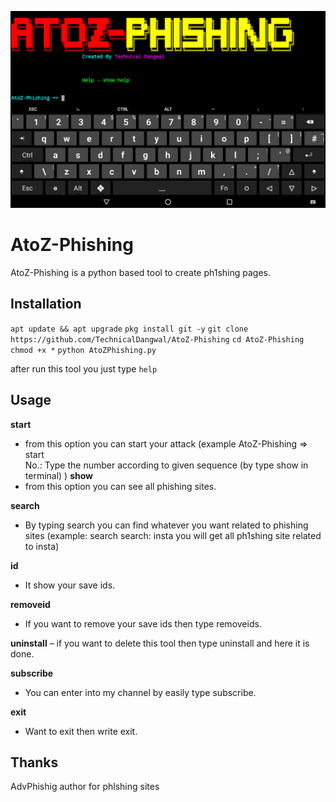 ![alt](.img/logo.png)

# AtoZ-Phishing
AtoZ-Phishing is a python based tool to create ph1shing pages.

## Installation

`apt update && apt upgrade`
`pkg install git -y`
`git clone https://github.com/TechnicalDangwal/AtoZ-Phishing`
`cd AtoZ-Phishing`
`chmod +x *`
`python AtoZPhishing.py`

after run this tool you just type `help`

## Usage

__start__
- from this option you can start your attack (example
AtoZ-Phishing => start                                                
No.: Type the number according to given sequence (by type show in terminal)
)
__show__
- from this option you can see all phishing sites.

__search__
- By typing search you can find whatever you want related to phishing sites (example: search
search: insta
you will get all ph1shing site related to insta)

__id__
- It show your save ids.

__removeid__
- If you want to remove your save ids then type removeids.

__uninstall__
– if you want to delete this tool then type uninstall and here it is done.

__subscribe__
- You can enter into my channel by easily type subscribe.

__exit__
- Want to exit then write exit.

## Thanks
AdvPhishig author for phlshing sites
